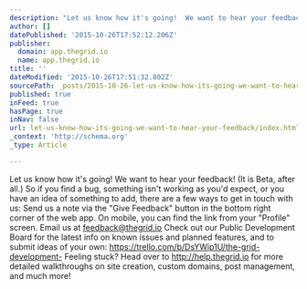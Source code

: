 ```yaml
---
description: "Let us know how it's going!  We want to hear your feedback! (It is Beta, after all.) So if you find a bug, something isn’t working as you’d expect, or you have "
author: []
datePublished: '2015-10-26T17:52:12.206Z'
publisher:
  domain: app.thegrid.io
  name: app.thegrid.io
title: ''
dateModified: '2015-10-26T17:51:32.802Z'
sourcePath: _posts/2015-10-26-let-us-know-how-its-going-we-want-to-hear-your-feedback.md
published: true
inFeed: true
hasPage: true
inNav: false
url: let-us-know-how-its-going-we-want-to-hear-your-feedback/index.html
_context: 'http://schema.org'
_type: Article

---
```

Let us know how it's going! We want to hear your feedback! (It is Beta, after all.) So if you find a bug, something isn't working as you'd expect, or you have an idea of something to add, there are a few ways to get in touch with us: Send us a note via the "Give Feedback" button in the bottom right corner of the web app. On mobile, you can find the link from your "Profile" screen. Email us at feedback@thegrid.io Check out our Public Development Board for the latest info on known issues and planned features, and to submit ideas of your own: https://trello.com/b/DsYWip1U/the-grid-development- Feeling stuck? Head over to http://help.thegrid.io for more detailed walkthroughs on site creation, custom domains, post management, and much more!